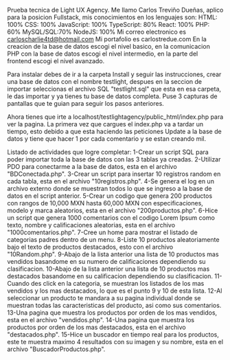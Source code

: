 Prueba tecnica de Light UX Agency.
Me llamo Carlos Treviño Dueñas, aplico para la posicion Fullstack, mis conocimientos en los lenguajes son:
HTML: 100% CSS: 100% JavaScript: 100% TypeScript: 80% 
React: 100% PHP: 60% MySQL/SQL:70% NodeJS: 100%
Mi correo electronico es carloscharlie4td@hotmail.com
Mi portafolio es carlostredue.com
En la creacion de la base de datos escogi el nivel basico, en la comunicacion PHP con la base de datos escogi 
el nivel intermedio, en la parte del frontend escogi el nivel avanzado. 


Para instalar debes de ir a la carpeta Install y seguir las instrucciones, crear una base de datos con el
nombre testlight, despues en la seccion de importar seleccionas el archivo SQL "testlight.sql" que esta en esa carpeta,
le das importar y ya tienes tu base de datos completa.
Puse 3 capturas de pantallas que te guian para seguir los pasos anteriores.

Ahora tienes que irte a localhost/testlightagency/public_html/index.php para ver la pagina.
La primera vez que cargues el index.php va a tardar un tiempo, esto debido a que esta haciendo las peticiones Update a la base de datos y tiene que hacer 1 por cada comentario y se estan creando mil.



Listado de actividades que logre completar:
1-Crear un script SQL para poder importar toda la base de datos con las 3 tablas ya creadas.
2-Utilizar PDO para conectarme a la base de datos, esta en el archivo "BDConectada.php".
3-Crear un script para insertar 10 registros random en cada tabla, esta en el archivo "10registros.php".
4-Se genera el log en un archivo externo donde se muestran todos lo que se ingreso a la base de datos en el script anterior.
5-Crear un codigo que genera 200 productos con rangos de 10,000 MXN hasta 60,000 MXN con especificaciones, modelo y marca aleatorios, esta en el archivo "200productos.php".
6-Hice un script que genera 1000 comentarios con el codigo Lorem Ipsum como texto, nombre y calificaciones aleatorias, esta en el archivo "1000comentarios.php".
7-Cree un home para mostrar el listado de categorias padres dentro de un menu.
8-Liste 10 productos aleatoriamente bajo el texto de productos destacados, esto con el archivo "10Random.php".
9-Abajo de la lista anterior una lista de 10 productos mas vendidos basandome en su numero de calificaciones dependiendo su clasificacion.
10-Abajo de la lista anterior una lista de 10 productos mas destacados basandome en su calificacion dependiendo su clasificacion.
11-Cuando des click en la categoria, se muestran los listados de los mas vendidos y los mas destacados, lo que es el punto 9 y 10 de esta lista.
12-Al seleccionar un producto te mandara a su pagina individual donde se muestran todas las caracteristicas del producto, asi como sus comentarios.
13-Una pagina que muestra los productos por orden de los mas vendidos, esta en el archivo "vendidos.php".
14-Una pagina que muestra los productos por orden de los mas destacados, esta en el archivo "destacados.php".
15-Hice un buscador en tiempo real para los productos, este te muestra maximo 4 resultados con su imagen y su nombre, esta en el archivo "BuscadorProductos.php".
